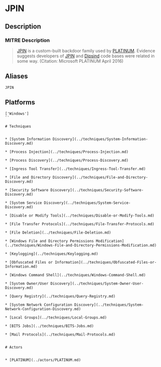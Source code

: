 
# JPIN

## Description

### MITRE Description

> [JPIN](https://attack.mitre.org/software/S0201) is a custom-built backdoor family used by [PLATINUM](https://attack.mitre.org/groups/G0068). Evidence suggests developers of [JPIN](https://attack.mitre.org/software/S0201) and [Dipsind](https://attack.mitre.org/software/S0200) code bases were related in some way. (Citation: Microsoft PLATINUM April 2016)

## Aliases

```
JPIN
```

## Platforms

```
['Windows']
``

# Techniques


* [System Information Discovery](../techniques/System-Information-Discovery.md)

* [Process Injection](../techniques/Process-Injection.md)
    
* [Process Discovery](../techniques/Process-Discovery.md)
    
* [Ingress Tool Transfer](../techniques/Ingress-Tool-Transfer.md)
    
* [File and Directory Discovery](../techniques/File-and-Directory-Discovery.md)
    
* [Security Software Discovery](../techniques/Security-Software-Discovery.md)
    
* [System Service Discovery](../techniques/System-Service-Discovery.md)
    
* [Disable or Modify Tools](../techniques/Disable-or-Modify-Tools.md)
    
* [File Transfer Protocols](../techniques/File-Transfer-Protocols.md)
    
* [File Deletion](../techniques/File-Deletion.md)
    
* [Windows File and Directory Permissions Modification](../techniques/Windows-File-and-Directory-Permissions-Modification.md)
    
* [Keylogging](../techniques/Keylogging.md)
    
* [Obfuscated Files or Information](../techniques/Obfuscated-Files-or-Information.md)
    
* [Windows Command Shell](../techniques/Windows-Command-Shell.md)
    
* [System Owner/User Discovery](../techniques/System-Owner-User-Discovery.md)
    
* [Query Registry](../techniques/Query-Registry.md)
    
* [System Network Configuration Discovery](../techniques/System-Network-Configuration-Discovery.md)
    
* [Local Groups](../techniques/Local-Groups.md)
    
* [BITS Jobs](../techniques/BITS-Jobs.md)
    
* [Mail Protocols](../techniques/Mail-Protocols.md)
    

# Actors


* [PLATINUM](../actors/PLATINUM.md)

